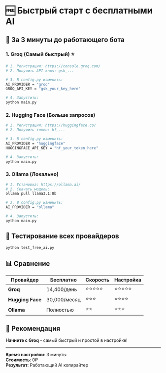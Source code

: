 # 🆓 Быстрый старт с бесплатными AI

## 🚀 За 3 минуты до работающего бота

### 1. **Groq** (Самый быстрый) ⭐
```bash
# 1. Регистрация: https://console.groq.com/
# 2. Получить API ключ: gsk_...

# 3. В config.py изменить:
AI_PROVIDER = "groq"
GROQ_API_KEY = "gsk_your_key_here"

# 4. Запустить:
python main.py
```

### 2. **Hugging Face** (Больше запросов)
```bash
# 1. Регистрация: https://huggingface.co/
# 2. Получить токен: hf_...

# 3. В config.py изменить:
AI_PROVIDER = "huggingface"
HUGGINGFACE_API_KEY = "hf_your_token_here"

# 4. Запустить:
python main.py
```

### 3. **Ollama** (Локально)
```bash
# 1. Установка: https://ollama.ai/
# 2. Скачать модель:
ollama pull llama3.1:8b

# 3. В config.py изменить:
AI_PROVIDER = "ollama"

# 4. Запустить:
python main.py
```

## 🧪 Тестирование всех провайдеров
```bash
python test_free_ai.py
```

## 📊 Сравнение

| Провайдер | Бесплатно | Скорость | Настройка |
|-----------|-----------|----------|-----------|
| **Groq** | 14,400/день | ⭐⭐⭐⭐⭐ | ⭐⭐⭐⭐⭐ |
| **Hugging Face** | 30,000/месяц | ⭐⭐⭐ | ⭐⭐⭐⭐ |
| **Ollama** | Полностью | ⭐⭐ | ⭐⭐⭐ |

## 🎯 Рекомендация
**Начните с Groq** - самый быстрый и простой в настройке!

---
**Время настройки**: 3 минуты  
**Стоимость**: 0₽  
**Результат**: Работающий AI копирайтер
